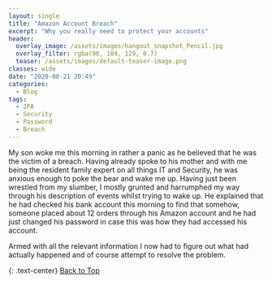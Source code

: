 ```yaml
---
layout: single
title: "Amazon Account Breach"
excerpt: "Why you really need to protect your accounts"
header:
  overlay_image: /assets/images/hangout_snapshot_Pencil.jpg
  overlay_filter: rgba(90, 104, 129, 0.7)
  teaser: /assets/images/default-teaser-image.png
classes: wide
date: "2020-08-21 20:49"
categories:
  - Blog
tags:
  - 2FA
  - Security
  - Password
  - Breach
---
```


My son woke me this morning in rather a panic as he believed that he was the victim of a breach. Having already spoke to his mother and with me being the resident family expert on all things IT and Security, he was anxious enough to poke the bear and wake me up. Having just been wrestled from my slumber, I mostly grunted and harrumphed my way through his description of events whilst trying to wake up. He explained that he had checked his bank account this morning to find that somehow, someone placed about 12 orders through his Amazon account and he had just changed his password in case this was how they had accessed his account.

Armed with all the relevant information I now had to figure out what had actually happened and of course attempt to resolve the problem.



{: .text-center}
<a href="#" class="btn btn--info btn--small">Back to Top</a>
